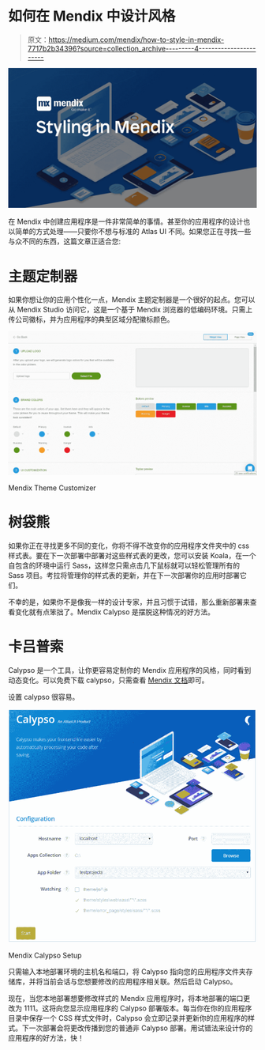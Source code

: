 # 如何在 Mendix 中设计风格

> 原文：<https://medium.com/mendix/how-to-style-in-mendix-7717b2b34396?source=collection_archive---------4----------------------->

![](img/38e8b97b91f719bb111fb5d2165dfc26.png)

在 Mendix 中创建应用程序是一件非常简单的事情。甚至你的应用程序的设计也以简单的方式处理——只要你不想与标准的 Atlas UI 不同。如果您正在寻找一些与众不同的东西，这篇文章正适合您:

# 主题定制器

如果你想让你的应用个性化一点，Mendix 主题定制器是一个很好的起点。您可以从 Mendix Studio 访问它，这是一个基于 Mendix 浏览器的低编码环境。只需上传公司徽标，并为应用程序的典型区域分配徽标颜色。

![](img/0fa3bced07b0b366f3f237ee53526a18.png)

Mendix Theme Customizer

# 树袋熊

如果你正在寻找更多不同的变化，你将不得不改变你的应用程序文件夹中的 css 样式表。要在下一次部署中部署对这些样式表的更改，您可以安装 Koala，在一个自包含的环境中运行 Sass，这样您只需点击几下鼠标就可以轻松管理所有的 Sass 项目。考拉将管理你的样式表的更新，并在下一次部署你的应用时部署它们。

不幸的是，如果你不是像我一样的设计专家，并且习惯于试错，那么重新部署来查看变化就有点笨拙了。Mendix Calypso 是摆脱这种情况的好方法。

# 卡吕普索

Calypso 是一个工具，让你更容易定制你的 Mendix 应用程序的风格，同时看到动态变化。可以免费下载 calypso，只需查看 [Mendix 文档](https://docs.mendix.com/howto/front-end/calypso)即可。

设置 calypso 很容易。

![](img/b1620cc4ddfc9ec6980807fd2d90d61f.png)

Mendix Calypso Setup

只需输入本地部署环境的主机名和端口，将 Calypso 指向您的应用程序文件夹存储库，并将当前会话与您想要修改的应用程序相关联。然后启动 Calypso。

现在，当您本地部署想要修改样式的 Mendix 应用程序时，将本地部署的端口更改为 1111。这将向您显示应用程序的 Calypso 部署版本。每当你在你的应用程序目录中保存一个 CSS 样式文件时，Calypso 会立即记录并更新你的应用程序的样式。下一次部署会将更改传播到您的普通非 Calypso 部署。用试错法来设计你的应用程序的好方法，快！